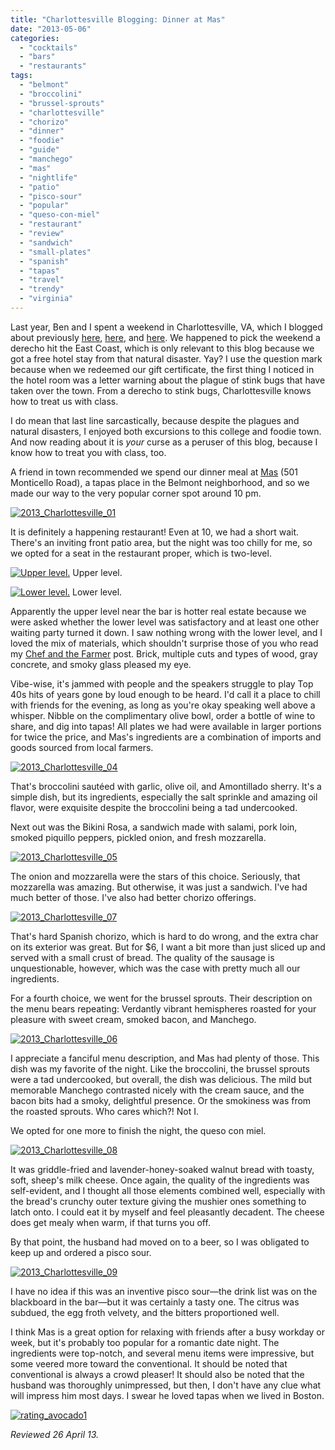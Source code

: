 ```yaml
---
title: "Charlottesville Blogging: Dinner at Mas"
date: "2013-05-06"
categories:
  - "cocktails"
  - "bars"
  - "restaurants"
tags:
  - "belmont"
  - "broccolini"
  - "brussel-sprouts"
  - "charlottesville"
  - "chorizo"
  - "dinner"
  - "foodie"
  - "guide"
  - "manchego"
  - "mas"
  - "nightlife"
  - "patio"
  - "pisco-sour"
  - "popular"
  - "queso-con-miel"
  - "restaurant"
  - "review"
  - "sandwich"
  - "small-plates"
  - "spanish"
  - "tapas"
  - "travel"
  - "trendy"
  - "virginia"
---
```


Last year, Ben and I spent a weekend in Charlottesville, VA, which I blogged about previously [here](blog.thegourmez.com/2012/07/charlottesville-blogging-downtown-food-and-the-downtown-mall/), [here](http://www.thegourmez.com/2012/08/monticello-blogging-visiting-thomas-jeffersons-estate/), and [here](http://www.thegourmez.com/2012/07/charlottesville-blogging-2-more-eating-and-some-drinking/). We happened to pick the weekend a derecho hit the East Coast, which is only relevant to this blog because we got a free hotel stay from that natural disaster. Yay? I use the question mark because when we redeemed our gift certificate, the first thing I noticed in the hotel room was a letter warning about the plague of stink bugs that have taken over the town. From a derecho to stink bugs, Charlottesville knows how to treat us with class.

I do mean that last line sarcastically, because despite the plagues and natural disasters, I enjoyed both excursions to this college and foodie town. And now reading about it is _your_ curse as a peruser of this blog, because I know how to treat you with class, too.

A friend in town recommended we spend our dinner meal at [Mas](http://www.mastapas.com/) (501 Monticello Road), a tapas place in the Belmont neighborhood, and so we made our way to the very popular corner spot around 10 pm.

[![2013_Charlottesville_01](http://s3.amazonaws.com/thegourmez-wpmedia/2013/05/2013_Charlottesville_01-500x332.jpg)](http://www.thegourmez.com/2013/05/charlottesville-blogging-dinner-at-mas/2013_charlottesville_01/)

It is definitely a happening restaurant! Even at 10, we had a short wait. There's an inviting front patio area, but the night was too chilly for me, so we opted for a seat in the restaurant proper, which is two-level.




<div class="caption">

[![Upper level.](http://s3.amazonaws.com/thegourmez-wpmedia/2013/05/2013_Charlottesville_10-500x332.jpg)](http://www.thegourmez.com/2013/05/charlottesville-blogging-dinner-at-mas/2013_charlottesville_10/) Upper level.</div>





<div class="caption">

[![Lower level.](http://s3.amazonaws.com/thegourmez-wpmedia/2013/05/2013_Charlottesville_03-500x332.jpg)](http://www.thegourmez.com/2013/05/charlottesville-blogging-dinner-at-mas/2013_charlottesville_03/) Lower level.</div>


Apparently the upper level near the bar is hotter real estate because we were asked whether the lower level was satisfactory and at least one other waiting party turned it down. I saw nothing wrong with the lower level, and I loved the mix of materials, which shouldn't surprise those of you who read my [Chef and the Farmer](http://www.thegourmez.com/2013/04/kinston-nc-blogging-chef-and-the-farmer/) post. Brick, multiple cuts and types of wood, gray concrete, and smoky glass pleased my eye.

Vibe-wise, it's jammed with people and the speakers struggle to play Top 40s hits of years gone by loud enough to be heard. I'd call it a place to chill with friends for the evening, as long as you're okay speaking well above a whisper. Nibble on the complimentary olive bowl, order a bottle of wine to share, and dig into tapas! All plates we had were available in larger portions for twice the price, and Mas's ingredients are a combination of imports and goods sourced from local farmers.

[![2013_Charlottesville_04](http://s3.amazonaws.com/thegourmez-wpmedia/2013/05/2013_Charlottesville_04-500x332.jpg)](http://www.thegourmez.com/2013/05/charlottesville-blogging-dinner-at-mas/2013_charlottesville_04/)

That's broccolini sautéed with garlic, olive oil, and Amontillado sherry. It's a simple dish, but its ingredients, especially the salt sprinkle and amazing oil flavor, were exquisite despite the broccolini being a tad undercooked.

Next out was the Bikini Rosa, a sandwich made with salami, pork loin, smoked piquillo peppers, pickled onion, and fresh mozzarella.

[![2013_Charlottesville_05](http://s3.amazonaws.com/thegourmez-wpmedia/2013/05/2013_Charlottesville_05-500x332.jpg)](http://www.thegourmez.com/2013/05/charlottesville-blogging-dinner-at-mas/2013_charlottesville_05/)

The onion and mozzarella were the stars of this choice. Seriously, that mozzarella was amazing. But otherwise, it was just a sandwich. I've had much better of those. I've also had better chorizo offerings.

[![2013_Charlottesville_07](http://s3.amazonaws.com/thegourmez-wpmedia/2013/05/2013_Charlottesville_07-500x332.jpg)](http://www.thegourmez.com/2013/05/charlottesville-blogging-dinner-at-mas/2013_charlottesville_07/)

That's hard Spanish chorizo, which is hard to do wrong, and the extra char on its exterior was great. But for $6, I want a bit more than just sliced up and served with a small crust of bread. The quality of the sausage is unquestionable, however, which was the case with pretty much all our ingredients.

For a fourth choice, we went for the brussel sprouts. Their description on the menu bears repeating: Verdantly vibrant hemispheres roasted for your pleasure with sweet cream, smoked bacon, and Manchego.

[![2013_Charlottesville_06](http://s3.amazonaws.com/thegourmez-wpmedia/2013/05/2013_Charlottesville_06-500x332.jpg)](http://www.thegourmez.com/2013/05/charlottesville-blogging-dinner-at-mas/2013_charlottesville_06/)

I appreciate a fanciful menu description, and Mas had plenty of those. This dish was my favorite of the night. Like the broccolini, the brussel sprouts were a tad undercooked, but overall, the dish was delicious. The mild but memorable Manchego contrasted nicely with the cream sauce, and the bacon bits had a smoky, delightful presence. Or the smokiness was from the roasted sprouts. Who cares which?! Not I.

We opted for one more to finish the night, the queso con miel.

[![2013_Charlottesville_08](http://s3.amazonaws.com/thegourmez-wpmedia/2013/05/2013_Charlottesville_08-332x500.jpg)](http://www.thegourmez.com/2013/05/charlottesville-blogging-dinner-at-mas/2013_charlottesville_08/)

It was griddle-fried and lavender-honey-soaked walnut bread with toasty, soft, sheep's milk cheese. Once again, the quality of the ingredients was self-evident, and I thought all those elements combined well, especially with the bread's crunchy outer texture giving the mushier ones something to latch onto. I could eat it by myself and feel pleasantly decadent. The cheese does get mealy when warm, if that turns you off.

By that point, the husband had moved on to a beer, so I was obligated to keep up and ordered a pisco sour.

[![2013_Charlottesville_09](http://s3.amazonaws.com/thegourmez-wpmedia/2013/05/2013_Charlottesville_09-332x500.jpg)](http://www.thegourmez.com/2013/05/charlottesville-blogging-dinner-at-mas/2013_charlottesville_09/)

I have no idea if this was an inventive pisco sour—the drink list was on the blackboard in the bar—but it was certainly a tasty one. The citrus was subdued, the egg froth velvety, and the bitters proportioned well.

I think Mas is a great option for relaxing with friends after a busy workday or week, but it's probably too popular for a romantic date night. The ingredients were top-notch, and several menu items were impressive, but some veered more toward the conventional. It should be noted that conventional is always a crowd pleaser! It should also be noted that the husband was thoroughly unimpressed, but then, I don't have any clue what will impress him most days. I swear he loved tapas when we lived in Boston.

[![rating_avocado1](http://s3.amazonaws.com/thegourmez-wpmedia/2009/02/rating_avocado1.gif)](http://www.thegourmez.com/2009/02/restaurant-review-nanas-durham/rating_avocado1/)

_Reviewed 26 April 13._
